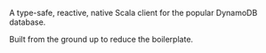 A type-safe, reactive, native Scala client for the popular DynamoDB database.  


Built from the ground up to reduce the boilerplate.